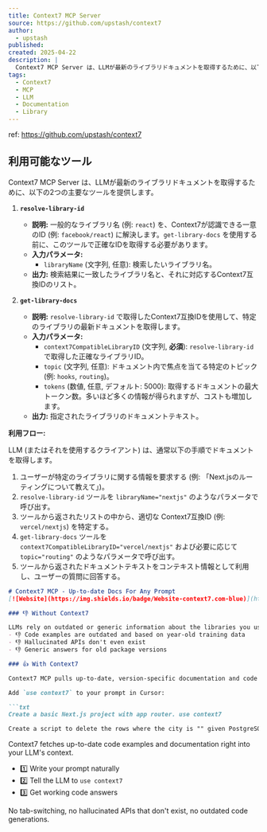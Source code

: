 ```yaml
---
title: Context7 MCP Server
source: https://github.com/upstash/context7
author:
  - upstash
published:
created: 2025-04-22
description: |
  Context7 MCP Server は、LLMが最新のライブラリドキュメントを取得するために、以下の2つの主要なツールを提供します。
tags:
  - Context7
  - MCP
  - LLM
  - Documentation
  - Library
---
```


ref: <https://github.com/upstash/context7>

## 利用可能なツール

Context7 MCP Server は、LLMが最新のライブラリドキュメントを取得するために、以下の2つの主要なツールを提供します。

1. **`resolve-library-id`**
    * **説明:** 一般的なライブラリ名 (例: `react`) を、Context7が認識できる一意のID (例: `facebook/react`) に解決します。`get-library-docs` を使用する前に、このツールで正確なIDを取得する必要があります。
    * **入力パラメータ:**
        * `libraryName` (文字列, 任意): 検索したいライブラリ名。
    * **出力:** 検索結果に一致したライブラリ名と、それに対応するContext7互換IDのリスト。

2. **`get-library-docs`**
    * **説明:** `resolve-library-id` で取得したContext7互換IDを使用して、特定のライブラリの最新ドキュメントを取得します。
    * **入力パラメータ:**
        * `context7CompatibleLibraryID` (文字列, **必須**): `resolve-library-id` で取得した正確なライブラリID。
        * `topic` (文字列, 任意): ドキュメント内で焦点を当てる特定のトピック (例: `hooks`, `routing`)。
        * `tokens` (数値, 任意, デフォルト: 5000): 取得するドキュメントの最大トークン数。多いほど多くの情報が得られますが、コストも増加します。
    * **出力:** 指定されたライブラリのドキュメントテキスト。

**利用フロー:**

LLM (またはそれを使用するクライアント) は、通常以下の手順でドキュメントを取得します。

1. ユーザーが特定のライブラリに関する情報を要求する (例: 「Next.jsのルーティングについて教えて」)。
2. `resolve-library-id` ツールを `libraryName="nextjs"` のようなパラメータで呼び出す。
3. ツールから返されたリストの中から、適切な Context7互換ID (例: `vercel/nextjs`) を特定する。
4. `get-library-docs` ツールを `context7CompatibleLibraryID="vercel/nextjs"` および必要に応じて `topic="routing"` のようなパラメータで呼び出す。
5. ツールから返されたドキュメントテキストをコンテキスト情報として利用し、ユーザーの質問に回答する。

```markdown
# Context7 MCP - Up-to-date Docs For Any Prompt
[![Website](https://img.shields.io/badge/Website-context7.com-blue)](https://context7.com) [![smithy badge](https://smithy.ai/badge/@upstash/context7-mcp)](https://smithy.ai/server/@upstash/context7-mcp)

### 👎 Without Context7

LLMs rely on outdated or generic information about the libraries you use. You get:
- 👎 Code examples are outdated and based on year-old training data
- 👎 Hallucinated APIs don't even exist
- 👎 Generic answers for old package versions

### 👍 With Context7

Context7 MCP pulls up-to-date, version-specific documentation and code examples straight from the source — and places them directly into your prompt.

Add `use context7` to your prompt in Cursor:

```txt
Create a basic Next.js project with app router. use context7
```

```txt
Create a script to delete the rows where the city is "" given PostgreSQL credentials. use context7
```

Context7 fetches up-to-date code examples and documentation right into your LLM's context.

* 1️⃣ Write your prompt naturally
* 2️⃣ Tell the LLM to `use context7`
* 3️⃣ Get working code answers

No tab-switching, no hallucinated APIs that don't exist, no outdated code generations.
